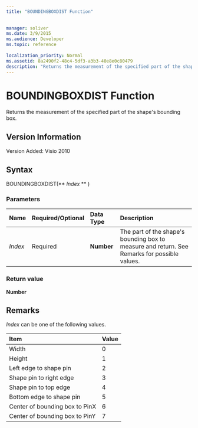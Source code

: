```yaml
---
title: "BOUNDINGBOXDIST Function"
 
 
manager: soliver
ms.date: 3/9/2015
ms.audience: Developer
ms.topic: reference
 
localization_priority: Normal
ms.assetid: 8a2490f2-48c4-5df3-a3b3-40e8e0c80479
description: "Returns the measurement of the specified part of the shape's bounding box."
---
```


# BOUNDINGBOXDIST Function

Returns the measurement of the specified part of the shape's bounding box. 
  
## Version Information

Version Added: Visio 2010 
  
## Syntax

BOUNDINGBOXDIST(** *Index* ** ) 
  
### Parameters

|**Name**|**Required/Optional**|**Data Type**|**Description**|
|:-----|:-----|:-----|:-----|
| _Index_ <br/> |Required  <br/> |**Number** <br/> |The part of the shape's bounding box to measure and return. See Remarks for possible values.  <br/> |
   
### Return value

 **Number**
  
## Remarks

 *Index*  can be one of the following values. 
  
|**Item**|**Value**|
|:-----|:-----|
|Width  <br/> |0  <br/> |
|Height  <br/> |1  <br/> |
|Left edge to shape pin  <br/> |2  <br/> |
|Shape pin to right edge  <br/> |3  <br/> |
|Shape pin to top edge  <br/> |4  <br/> |
|Bottom edge to shape pin  <br/> |5  <br/> |
|Center of bounding box to PinX  <br/> |6  <br/> |
|Center of bounding box to PinY  <br/> |7  <br/> |
   

